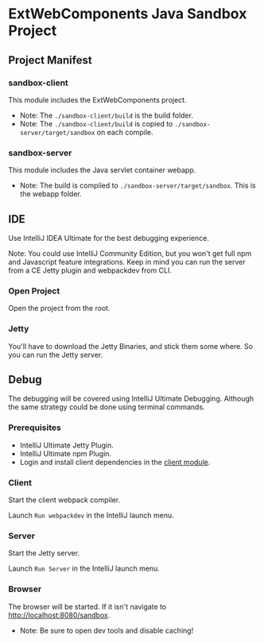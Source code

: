 # ExtWebComponents Java Sandbox Project

## Project Manifest

### sandbox-client
This module includes the ExtWebComponents project.

- Note: The `./sandbox-client/build` is the build folder. 
- Note: The `./sandbox-client/build` is copied to `./sandbox-server/target/sandbox` on each compile.  

### sandbox-server
This module includes the Java servlet container webapp.

- Note: The build is compiled to `./sandbox-server/target/sandbox`. This is the webapp folder.  


## IDE
Use IntelliJ IDEA Ultimate for the best debugging experience. 

Note: You could use IntelliJ Community Edition, but you won't get full npm and Javascript feature integrations. 
Keep in mind you can run the server from a CE Jetty plugin and webpackdev from CLI.  

### Open Project
Open the project from the root. 

### Jetty
You'll have to download the Jetty Binaries, and stick them some where. So you can run the Jetty server. 



## Debug
The debugging will be covered using IntelliJ Ultimate Debugging. 
Although the same strategy could be done using terminal commands. 

### Prerequisites

- IntelliJ Ultimate Jetty Plugin.
- IntelliJ Ultimate npm Plugin.
- Login and install client dependencies in the [client module](./sandbox-client). 

### Client
Start the client webpack compiler.

Launch `Run webpackdev` in the IntelliJ launch menu. 

### Server
Start the Jetty server.  

Launch `Run Server` in the IntelliJ launch menu. 

### Browser
The browser will be started. If it isn't navigate to [http://localhost:8080/sandbox](http://localhost:8080/sandbox).

- Note: Be sure to open dev tools and disable caching! 

 